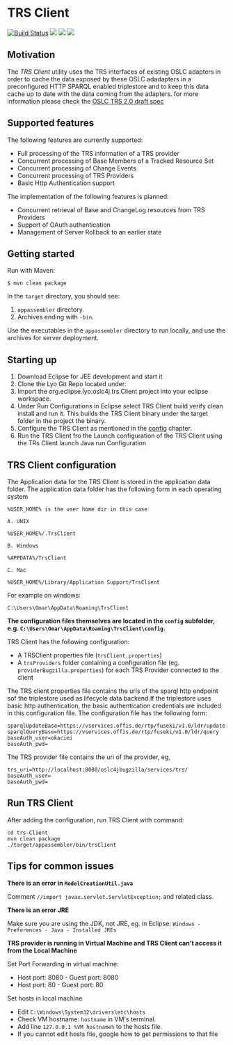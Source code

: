 # TRS Client

[![Build Status](https://travis-ci.org/eclipse/lyo.trs-client.svg?branch=master)](https://travis-ci.org/eclipse/lyo.trs-client)
[![](https://img.shields.io/badge/javadoc-latest-blue.svg)](https://download.eclipse.org/lyo/docs/trs-client/latest/)
[![](https://img.shields.io/badge/misc-discourse-lightgrey.svg)](https://forum.open-services.net/)
[![](https://img.shields.io/badge/misc-gitter-lightgrey.svg)](https://gitter.im/eclipse/lyo)


## Motivation

The *TRS Client* utility uses the TRS interfaces of existing OSLC adapters in order to cache the data exposed by these OSLC adadapters in a preconfigured HTTP SPARQL enabled triplestore and to keep this data cache up to date with the data coming from the adapters. for more information please check the  [OSLC TRS 2.0 draft spec][1]

## Supported features

The following features are currently supported:

* Full processing of the TRS information of a TRS provider
* Concurrent processing of Base Members of a Tracked Resource Set
* Concurrent processing of Change Events
* Concurrent processing of TRS Providers
* Basic Http Authentication support

The implementation of the following features is planned:

* Concurrent retrieval of Base and ChangeLog resources from TRS Providers
* Support of OAuth authentication
* Management of Server Rollback to an earlier state

## Getting started

Run with Maven:

	$ mvn clean package

In the `target` directory, you should see:

1. `appassembler` directory.
2. Archives ending with `-bin`.

Use the executables in the `appassembler` directory to run locally, and use the archives for server deployment.

## Starting up

1. Download Eclipse for JEE development and start it
2. Clone the Lyo Git Repo located under:
3. Import the org.eclipse.lyo.oslc4j.trs.Client project into your eclipse workspace.
3. Under Run Configurations in Eclipse select TRS Client build verify clean install and run it. This builds the TRS Client binary under the target folder in the project the binary.
4. Configure the TRS Client as mentioned in the [config](#config) chapter.
5. Run the TRS Client fro the Launch configuration of the TRS Client using the TRs Client launch Java run Configuration

## TRS Client configuration <a name="config"></a>

The Application data for the TRS Client is stored in the application data folder. The application data folder has the following form in each operating system

	%USER_HOME% is the user home dir in this case

	A. UNIX

	%USER_HOME%/.TrsClient

	B. Windows

	%APPDATA%/TrsClient

	C. Mac

	%USER_HOME%/Library/Application Support/TrsClient

For example on windows:

    C:\Users\Omar\AppData\Roaming\TrsClient

**The configuration files themselves are located in the `config` subfolder, e.g. `C:\Users\Omar\AppData\Roaming\TrsClient\config`.**

TRS Client has the following configuration:

- A TRSClient properties file (`trsClient.properties`)
- A `trsProviders` folder containing a configuration file (eg. `providerBugzilla.properties`) for each TRS Provider connected to the client

The TRS client properties file contains the urls of the sparql http endpoint
sof the triplestore used as lifecycle data backend.If the triplestore uses
basic http authentication, the basic authentication credentials are included
in this configuration file. The configuration file has the following form:

    sparqlUpdateBase=https://vservices.offis.de/rtp/fuseki/v1.0/ldr/update
    sparqlQueryBase=https://vservices.offis.de/rtp/fuseki/v1.0/ldr/query
    baseAuth_user=okacimi
    baseAuth_pwd=

The TRS provider file contains the uri of the provider, eg,

    trs_uri=http://localhost:8080/oslc4jbugzilla/services/trs/
    baseAuth_user=
    baseAuth_pwd=

## Run TRS Client

After adding the configuration, run TRS Client with command:

    cd trs-Client
    mvn clean package
    ./target/appassembler/bin/trsClient

## Tips for common issues

**There is an error in `ModelCreationUtil.java`**

Comment `//import javax.servlet.ServletException;` and related class.

**There is an error JRE**

Make sure you are using the JDK, not JRE, eg. in Eclipse: `Windows - Preferences - Java - Installed JREs`

**TRS provider is running in Virtual Machine and TRS Client can't access it from the Local Machine**

Set Port Forwarding in virtual machine:

* Host port: 8080 - Guest port: 8080
* Host port: 80 - Guest port: 80

Set hosts in local machine

* Edit `C:\Windows\System32\drivers\etc\hosts`
* Check VM hostname: `hostname` in VM's terminal.
* Add line `127.0.0.1 %VM_hostname%` to the hosts file.
* If you cannot edit hosts file, google how to get permissions to that file

[1]: http://open-services.net/wiki/core/TrackedResourceSet-2.0/
